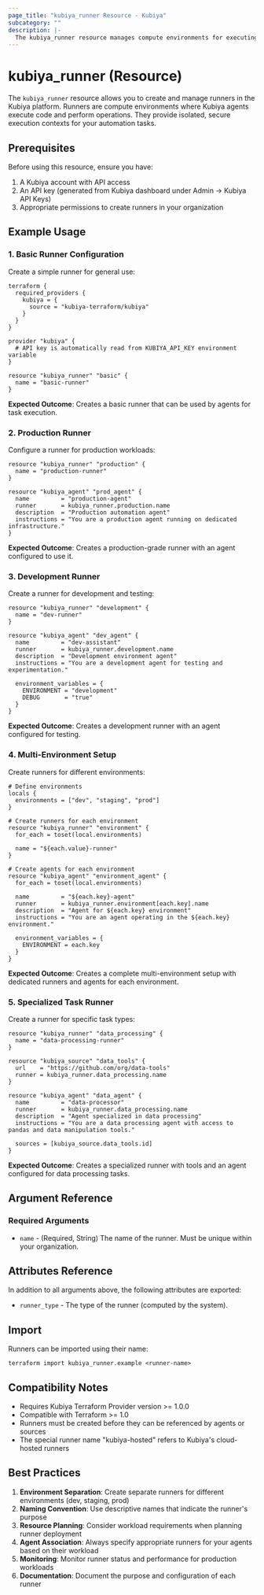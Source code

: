 ```yaml
---
page_title: "kubiya_runner Resource - Kubiya"
subcategory: ""
description: |-
  The kubiya_runner resource manages compute environments for executing agents in the Kubiya platform.
---
```


# kubiya_runner (Resource)

The `kubiya_runner` resource allows you to create and manage runners in the Kubiya platform. Runners are compute environments where Kubiya agents execute code and perform operations. They provide isolated, secure execution contexts for your automation tasks.

## Prerequisites

Before using this resource, ensure you have:
1. A Kubiya account with API access
2. An API key (generated from Kubiya dashboard under Admin → Kubiya API Keys)
3. Appropriate permissions to create runners in your organization

## Example Usage

### 1. Basic Runner Configuration

Create a simple runner for general use:

```hcl
terraform {
  required_providers {
    kubiya = {
      source = "kubiya-terraform/kubiya"
    }
  }
}

provider "kubiya" {
  # API key is automatically read from KUBIYA_API_KEY environment variable
}

resource "kubiya_runner" "basic" {
  name = "basic-runner"
}
```

**Expected Outcome**: Creates a basic runner that can be used by agents for task execution.

### 2. Production Runner

Configure a runner for production workloads:

```hcl
resource "kubiya_runner" "production" {
  name = "production-runner"
}

resource "kubiya_agent" "prod_agent" {
  name         = "production-agent"
  runner       = kubiya_runner.production.name
  description  = "Production automation agent"
  instructions = "You are a production agent running on dedicated infrastructure."
}
```

**Expected Outcome**: Creates a production-grade runner with an agent configured to use it.

### 3. Development Runner

Create a runner for development and testing:

```hcl
resource "kubiya_runner" "development" {
  name = "dev-runner"
}

resource "kubiya_agent" "dev_agent" {
  name         = "dev-assistant"
  runner       = kubiya_runner.development.name
  description  = "Development environment agent"
  instructions = "You are a development agent for testing and experimentation."
  
  environment_variables = {
    ENVIRONMENT = "development"
    DEBUG       = "true"
  }
}
```

**Expected Outcome**: Creates a development runner with an agent configured for testing.

### 4. Multi-Environment Setup

Create runners for different environments:

```hcl
# Define environments
locals {
  environments = ["dev", "staging", "prod"]
}

# Create runners for each environment
resource "kubiya_runner" "environment" {
  for_each = toset(local.environments)
  
  name = "${each.value}-runner"
}

# Create agents for each environment
resource "kubiya_agent" "environment_agent" {
  for_each = toset(local.environments)
  
  name         = "${each.key}-agent"
  runner       = kubiya_runner.environment[each.key].name
  description  = "Agent for ${each.key} environment"
  instructions = "You are an agent operating in the ${each.key} environment."
  
  environment_variables = {
    ENVIRONMENT = each.key
  }
}
```

**Expected Outcome**: Creates a complete multi-environment setup with dedicated runners and agents for each environment.

### 5. Specialized Task Runner

Create a runner for specific task types:

```hcl
resource "kubiya_runner" "data_processing" {
  name = "data-processing-runner"
}

resource "kubiya_source" "data_tools" {
  url    = "https://github.com/org/data-tools"
  runner = kubiya_runner.data_processing.name
}

resource "kubiya_agent" "data_agent" {
  name         = "data-processor"
  runner       = kubiya_runner.data_processing.name
  description  = "Agent specialized in data processing"
  instructions = "You are a data processing agent with access to pandas and data manipulation tools."
  
  sources = [kubiya_source.data_tools.id]
}
```

**Expected Outcome**: Creates a specialized runner with tools and an agent configured for data processing tasks.

## Argument Reference

### Required Arguments

* `name` - (Required, String) The name of the runner. Must be unique within your organization.

## Attributes Reference

In addition to all arguments above, the following attributes are exported:

* `runner_type` - The type of the runner (computed by the system).

## Import

Runners can be imported using their name:

```shell
terraform import kubiya_runner.example <runner-name>
```

## Compatibility Notes

* Requires Kubiya Terraform Provider version >= 1.0.0
* Compatible with Terraform >= 1.0
* Runners must be created before they can be referenced by agents or sources
* The special runner name "kubiya-hosted" refers to Kubiya's cloud-hosted runners

## Best Practices

1. **Environment Separation**: Create separate runners for different environments (dev, staging, prod)
2. **Naming Convention**: Use descriptive names that indicate the runner's purpose
3. **Resource Planning**: Consider workload requirements when planning runner deployment
4. **Agent Association**: Always specify appropriate runners for your agents based on their workload
5. **Monitoring**: Monitor runner status and performance for production workloads
6. **Documentation**: Document the purpose and configuration of each runner